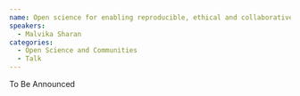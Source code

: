 ```yaml
---
name: Open science for enabling reproducible, ethical and collaborative research – insights from The Turing Way community
speakers:
  - Malvika Sharan
categories:
  - Open Science and Communities
  - Talk
---
```


To Be Announced
